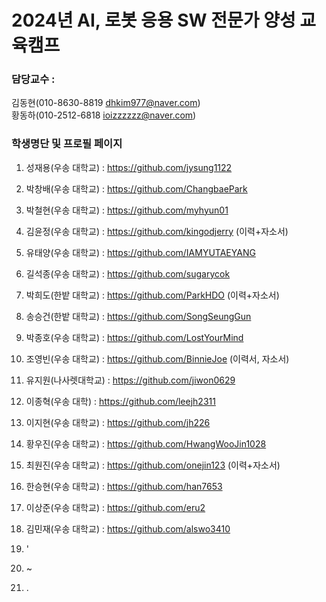 
# 2024년 AI, 로봇 응용 SW 전문가 양성 교육캠프 ##
### 담당교수 : 
   김동현(010-8630-8819 dhkim977@naver.com)   
   황동하(010-2512-6818 ioizzzzzz@naver.com)
 
### 학생명단 및 프로필 페이지 
1. 성재용(우송   대학교) :  https://github.com/jysung1122 
2. 박창배(우송   대학교) :  https://github.com/ChangbaePark
3. 박철현(우송   대학교) :  https://github.com/myhyun01
4. 김윤정(우송   대학교) :  https://github.com/kingodjerry (이력+자소서)
5. 유태양(우송   대학교) :  https://github.com/IAMYUTAEYANG
6. 길석종(우송   대학교) :  https://github.com/sugarycok
7. 박희도(한밭   대학교) :  https://github.com/ParkHDO (이력+자소서)
8. 송승건(한밭   대학교) :  https://github.com/SongSeungGun
9. 박종호(우송   대학교) :  https://github.com/LostYourMind
10. 조영빈(우송  대학교) :  https://github.com/BinnieJoe (이력서, 자소서)
11. 유지원(나사렛대학교) : https://github.com/jiwon0629
12. 이종혁(우송  대학) : https://github.com/leejh2311
13. 이지현(우송  대학교) : https://github.com/jh226
14. 황우진(우송  대학교) : https://github.com/HwangWooJin1028
15. 최원진(우송  대학교) : https://github.com/onejin123 (이력+자소서)
16. 한승현(우송  대학교) : https://github.com/han7653
17. 이상준(우송  대학교) : https://github.com/eru2
18. 김민재(우송  대학교) : https://github.com/alswo3410
19. '
20. ~



38. .
